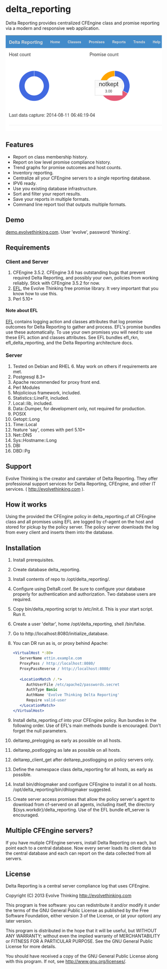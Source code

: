 # delta\_reporting #

Delta Reporting provides centralized CFEngine class and promise reporting via a modern and responsive web application.

![Dashboard screenshot](screenshots/dr-dashboard.png)

## Features ##
- Report on class membership history.
- Report on low level promise compliance history.
- Trend graphs for promise outcomes and host counts.
- Inventory reporting.
- Centralize all your CFEngine servers to a single reporting database.
- IPV6 ready.
- Use you existing database infrastructure.
- Sort and filter your report results.
- Save your reports in multiple formats.
- Command line report tool that outputs multiple formats.

## Demo ##

[demo.evolvethinking.com](http://demo.evolvethinking.com). User 'evolve', password 'thinking'.

## Requirements ##

### Client and Server ###
1. CFEngine 3.5.2. CFEngine 3.6 has outstanding bugs that prevent required Delta Reporting, and possibly your own, policies from working reliably. Stick with CFEngine 3.5.2 for now.
1. [EFL](https://github.com/evolvethinking/evolve\_cfengine\_freelib/), the Evolve Thinking free promise library. It very important that you know how to use this.
1. Perl 5.10+

#### Note about EFL ####

[EFL](https://github.com/evolvethinking/evolve\_cfengine\_freelib/) contains logging action and classes attributes that log promise outcomes for Delta Reporting to gather and process. EFL's promise bundles use these automatically. To use your own promises you will need to use these EFL action and classes attributes. See EFL bundles efl\_rkn, efl\_delta\_reporting, and the Delta Reporting architecture docs.

### Server ###

1. Tested on Debian and RHEL 6. May work on others if requirements are met.
1. Postgresql 8.3+
1. Apache recommended for proxy front end.
1. Perl Modules
  1. Mojolicious framework, included.
  1. Statistics::LineFit, included.
  1. Local::lib, included.
  1. Data::Dumper, for development only, not required for production.
  1. POSIX
  1. Getopt::Long
  1. Time::Local
  1. feature 'say', comes with perl 5.10+
  1. Net::DNS
  1. Sys::Hostname::Long 
  1. DBI
  1. DBD::Pg

## Support ##

Evolve Thinking is the creator and caretaker of Delta Reporting. They offer professional support services for Delta Reporting, CFEngine, and other IT services. ( http://evolvethinking.com ).

## How it works ##

Using the provided the CFEngine policy in delta\_reporting.cf all CFEngine class and all promises using EFL are logged by cf-agent on the host and stored for pickup by the policy server. The policy server downloads the log from every client and inserts them into the database.

## Installation ##

1. Install prerequisites.

1. Create database delta\_reporting.

1. Install contents of repo to /opt/delta\_reporting/.

1. Configure using DeltaR.conf. Be sure to configure your database properly for authentication and authorization. Two database users are required. 

1. Copy bin/delta\_reporting script to /etc/init.d. This is your start script. Run it.

1. Create a user 'deltar', home /opt/delta\_reporting, shell /bin/false.

1. Go to http://localhost:8080/initialize\_database.

1. You can DR run as is, or proxy behind Apache:

      ```apache
      <VirtualHost *:80>
         ServerName ettin.example.com
         ProxyPass / http://localhost:8080/
         ProxyPassReverse / http://localhost:8080/

         <LocationMatch /.*>
            AuthUserFile /etc/apache2/passwords.secret
            AuthType Basic
            AuthName 'Evolve Thinking Delta Reporting'
            Require valid-user
         </LocationMatch>
      </VirtualHost>
      ```

1. Install delta\_reporting.cf into your CFEngine policy. Run bundles in the following order. Use of EFL's main methods bundle is encouraged. Don't forget the null parameters.
  1. deltarep\_prelogging as early as possible on all hosts.
  1. deltarep\_postlogging as late as possible on all hosts.
  1. deltarep\_client\_get after deltarep\_postlogging on policy servers only.

1. Define the namespace class delta\_reporting for all hosts, as early as possible.

1. Install bin/dhlogmaker and configure CFEngine to install it on all hosts. /opt/delta\_reporting/bin/dhlogmaker suggested. 

1. Create server access promises that allow the policy server's agent to download from cf-serverd on all agents, including itself, the directory ${sys.workdir}/delta\_reporting. Use of the EFL bundle efl\_server is encouraged.

## Multiple CFEngine servers?

If you have mutiple CFEngine servers, install Delta Reporting on each, but point each to a central database. Now every server loads its client data to the central database and each can report on the data collected from all servers.

## License ##

Delta Reporting is a central server compliance log that uses CFEngine.

Copyright (C) 2013 Evolve Thinking http://evolvethinking.com

This program is free software: you can redistribute it and/or modify
it under the terms of the GNU General Public License as published by
the Free Software Foundation, either version 3 of the License, or
(at your option) any later version.

This program is distributed in the hope that it will be useful,
but WITHOUT ANY WARRANTY; without even the implied warranty of
MERCHANTABILITY or FITNESS FOR A PARTICULAR PURPOSE.  See the
GNU General Public License for more details.

You should have received a copy of the GNU General Public License
along with this program.  If not, see <http://www.gnu.org/licenses/>.
